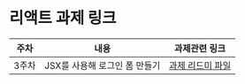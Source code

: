 # 리액트 과제 링크

| 주차  | 내용                          | 과제관련 링크                          |
| ----- | ----------------------------- | -------------------------------------- |
| 3주차 | JSX를 사용해 로그인 폼 만들기 | [과제 리드미 파일](./src/docs/Form.md) |
